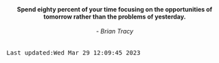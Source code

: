 
<div align="center"><b><span>Spend eighty percent of your time focusing on the opportunities of tomorrow rather than the problems of yesterday.</span></b><br><br><i> - Brian Tracy</i></div>
<br><br><kbd>Last updated:Wed Mar 29 12:09:45 2023</kbd>